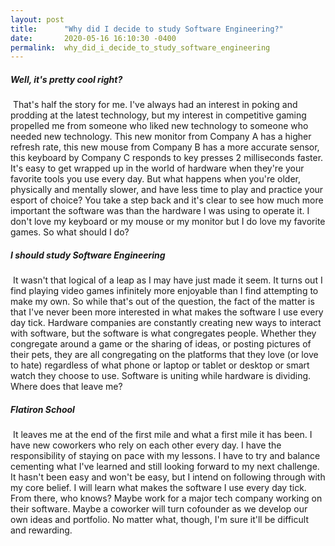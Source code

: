 ```yaml
---
layout: post
title:      "Why did I decide to study Software Engineering?"
date:       2020-05-16 16:10:30 -0400
permalink:  why_did_i_decide_to_study_software_engineering
---
```



##### Well, it's pretty cool right?
​
That's half the story for me. I've always had an interest in poking and prodding at the latest technology, but my interest in competitive gaming propelled me from someone who liked new technology to someone who needed new technology. This new monitor from Company A has a higher refresh rate, this new mouse from Company B has a more accurate sensor, this keyboard by Company C responds to key presses 2 milliseconds faster. It's easy to get wrapped up in the world of hardware when they're your favorite tools you use every day. But what happens when you're older, physically and mentally slower, and have less time to play and practice your esport of choice? You take a step back and it's clear to see how much more important the software was than the hardware I was using to operate it. I don't love my keyboard or my mouse or my monitor but I do love my favorite games. So what should I do?
​
##### I should study Software Engineering
​
It wasn't that logical of a leap as I may have just made it seem. It turns out I find playing video games infinitely more enjoyable than I find attempting to make my own. So while that's out of the question, the fact of the matter is that I've never been more interested in what makes the software I use every day tick.  Hardware companies are constantly creating new ways to interact with software, but the software is what congregates people. Whether they congregate around a game or the sharing of ideas, or posting pictures of their pets, they are all congregating on the platforms that they love (or love to hate) regardless of what phone or laptop or tablet or desktop or smart watch they choose to use. Software is uniting while hardware is dividing. Where does that leave me?
​
##### Flatiron School
​
It leaves me at the end of the first mile and what a first mile it has been. I have new coworkers who rely on each other every day. I have the responsibility of staying on pace with my lessons. I have to try and balance cementing what I've learned and still looking forward to my next challenge. It hasn't been easy and won't be easy, but I intend on following through with my core belief. I will learn what makes the software I use every day tick. From there, who knows? Maybe work for a major tech company working on their software. Maybe a coworker will turn cofounder as we develop our own ideas and portfolio. No matter what, though, I'm sure it'll be difficult and rewarding.

